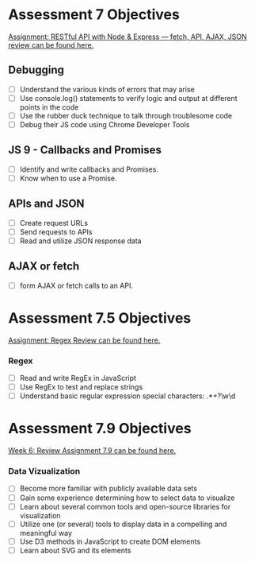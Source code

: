 # Assessment 7 Objectives

[Assignment: RESTful API with Node & Express — fetch, API, AJAX, JSON review can be found here.](../projects/rest-api-project.md)

## Debugging

- [ ] Understand the various kinds of errors that may arise
- [ ] Use console.log() statements to verify logic and output at different points in the code
- [ ] Use the rubber duck technique to talk through troublesome code
- [ ] Debug their JS code using Chrome Developer Tools

## JS 9 - Callbacks and Promises

- [ ] Identify and write callbacks and Promises.
- [ ] Know when to use a Promise.

## APIs and JSON

- [ ] Create request URLs
- [ ] Send requests to APIs
- [ ] Read and utilize JSON response data

## AJAX or fetch

- [ ] form AJAX or fetch calls to an API.

# Assessment 7.5 Objectives

[Assignment: Regex Review can be found here.](../javascript/javascript-8-regex.md)

### Regex

- [ ] Read and write RegEx in JavaScript
- [ ] Use RegEx to test and replace strings
- [ ] Understand basic regular expression special characters: .\*+?\w\d

# Assessment 7.9 Objectives

[Week 6: Review Assignment 7.9 can be found here.](../data-visualization/data-viz-assessment.md)

### Data Vizualization

- [ ] Become more familiar with publicly available data sets
- [ ] Gain some experience determining how to select data to visualize
- [ ] Learn about several common tools and open-source libraries for visualization
- [ ] Utilize one (or several) tools to display data in a compelling and meaningful way
- [ ] Use D3 methods in JavaScript to create DOM elements
- [ ] Learn about SVG and its elements
